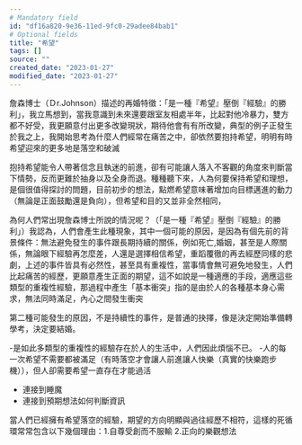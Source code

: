 ```yaml
---
# Mandatory field
id: "df16a820-9e36-11ed-9fc0-29adee84bab1"
# Optional fields
title: "希望"
tags: []
source: ""
created_date: "2023-01-27"
modified_date: "2023-01-27"
---
```

詹森博士（Ｄr.Johnson）描述的再婚特徵：「是一種『希望』壓倒『經驗』的勝利」，我立馬想到，當我意識到未來還要跟室友相處半年，比起對他冷暴力，雙方都不好受，我更願意付出更多改變現狀，期待他會有有所改變，典型的例子正發生於我之上，我開始思考為什麼人們經常在痛苦之中，卻依然要抱持希望，明明有時希望迎來的更多地是落空和破滅

抱持希望能令人帶著信念且執迷的前進，卻有可能讓人落入不客觀的角度來判斷當下情勢，反而更難於抽身以及全身而退。種種聽下來，人為何要保持希望和理想，是個很值得探討的問題，目前初步的想法，點燃希望意味著增加向目標邁進的動力（無論是正面鼓勵還是負向），但希望和目的又並非全然相同，

為何人們常出現詹森博士所說的情況呢？（「是一種『希望』壓倒『經驗』的勝利」）我認為，人們會產生此種現象，其中一個可能的原因，是因為有個先前的背景條件：無法避免發生的事件跟長期持續的關係，例如死亡,婚姻，甚至是人際關係，無論眼下經驗再怎麼差，人還是選擇相信希望，重蹈覆徹的再去經歷同樣的悲劇，上述的事件皆具有必然性，甚至具有重複性，當事情會無可避免地發生，人們比起痛苦的經歷，更願意產生正面的期望，這不如說是一種適應的手段，適應這些類型的重複性經驗，那過程中產生「基本衝突」指的是由於人的各種基本身心需求，無法同時滿足，內心之間發生衝突

第二種可能發生的原因，不是持續性的事件，是普通的抉擇，像是決定開始準備轉學考，決定要結婚。

-是如此多類型的重複性的經驗存在於人的生活中，人們因此煩惱不已。
-人的每一次希望不需要都被滿足（有時落空才會讓人前進讓人快樂（真實的快樂跑步機）），但人卻需要希望一直存在才能過活
- 連接到睡魔
- 連接到預期想法如何判斷資訊

當人們已經擁有希望落空的經驗，期望的方向明顯與過往經歷不相符，這樣的死循環常常包含以下幾個理由：1.自尊受創而不服輸 2.正向的樂觀想法